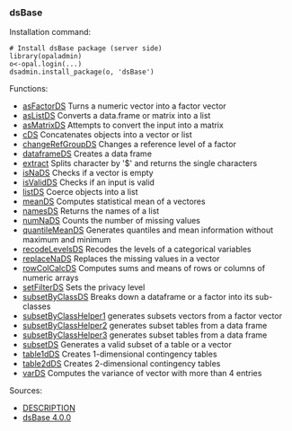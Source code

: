 ### dsBase

Installation command:

	# Install dsBase package (server side)
	library(opaladmin)
	o<-opal.login(...)
	dsadmin.install_package(o, 'dsBase')

Functions:


* [asFactorDS](asFactorDS.html) Turns a numeric vector into a factor vector
* [asListDS](asListDS.html) Converts a data.frame or matrix into a list
* [asMatrixDS](asMatrixDS.html) Attempts to convert the input into a matrix
* [cDS](cDS.html) Concatenates objects into a vector or list
* [changeRefGroupDS](changeRefGroupDS.html) Changes a reference level of a factor
* [dataframeDS](dataframeDS.html) Creates a data frame
* [extract](extract.html) Splits character by '$' and returns the single characters
* [isNaDS](isNaDS.html) Checks if a vector is empty
* [isValidDS](isValidDS.html) Checks if an input is valid
* [listDS](listDS.html) Coerce objects into a list
* [meanDS](meanDS.html) Computes statistical mean of a vectores
* [namesDS](namesDS.html) Returns the names of a list
* [numNaDS](numNaDS.html) Counts the number of missing values
* [quantileMeanDS](quantileMeanDS.html) Generates quantiles and mean information without maximum and minimum
* [recodeLevelsDS](recodeLevelsDS.html) Recodes the levels of a categorical variables
* [replaceNaDS](replaceNaDS.html) Replaces the missing values in a vector
* [rowColCalcDS](rowColCalcDS.html) Computes sums and means of rows or columns of numeric arrays
* [setFilterDS](setFilterDS.html) Sets the privacy level
* [subsetByClassDS](subsetByClassDS.html) Breaks down a dataframe or a factor into its sub-classes
* [subsetByClassHelper1](subsetByClassHelper1.html) generates subsets vectors from a factor vector
* [subsetByClassHelper2](subsetByClassHelper2.html) generates subset tables from a data frame
* [subsetByClassHelper3](subsetByClassHelper3.html) generates subset tables from a data frame
* [subsetDS](subsetDS.html) Generates a valid subset of a table or a vector
* [table1dDS](table1dDS.html) Creates 1-dimensional contingency tables
* [table2dDS](table2dDS.html) Creates 2-dimensional contingency tables
* [varDS](varDS.html) Computes the variance of vector with more than 4 entries

Sources:

* [DESCRIPTION](https://raw.github.com/datashield/dsBase/4.0.0/DESCRIPTION)
* [dsBase 4.0.0](https://github.com/datashield/dsBase/tree/4.0.0)
